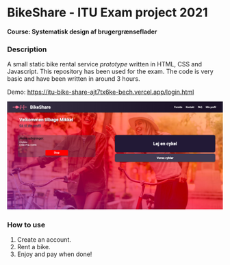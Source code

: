 # BikeShare - ITU Exam project 2021
**Course: Systematisk design af brugergrænseflader**

### Description
A small static bike rental service *prototype* written in HTML, CSS and Javascript. This repository has been used for the exam.
The code is very basic and have been written in around 3 hours.

Demo: https://itu-bike-share-ajt7tx6ke-bech.vercel.app/login.html

![Preview](https://github.com/BE-CH/ITU-BikeShare/blob/master/Preview.png?raw=true)


### How to use
1. Create an account.
2. Rent a bike.
3. Enjoy and pay when done!
